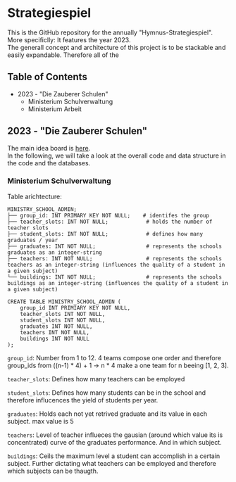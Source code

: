# Strategiespiel
This is the GitHub repository for the annually "Hymnus-Strategiespiel". More specificlly: It features the year 2023.
<br>
The generall concept and architecture of this project is to be stackable and easily expandable. Therefore all of the

## Table of Contents
- 2023 - "Die Zauberer Schulen"
    - Ministerium Schulverwaltung
    - Ministerium Arbeit

## 2023 - "Die Zauberer Schulen"
The main idea board is [here](https://miro.com/app/board/uXjVM9sY-J4=/).
<br>
In the following, we will take a look at the overall code and data structure in the code and the databases.

### Ministerium Schulverwaltung
Table arichtecture:

    MINISTRY_SCHOOL_ADMIN;
    ├── group_id: INT PRIMARY KEY NOT NULL;    # identifes the group
    ├── teacher_slots: INT NOT NULL;            # holds the number of teacher slots
    ├── student_slots: INT NOT NULL;            # defines how many graduates / year
    ├── graduates: INT NOT NULL;                # represents the schools graduates as an integer-string
    ├── teachers: INT NOT NULL;                 # represents the schools teachers as an integer-string (influences the quality of a student in a given subject)
    └── buildings: INT NOT NULL;                # represents the schools buildings as an integer-string (influences the quality of a student in a given subject)

    CREATE TABLE MINISTRY_SCHOOL_ADMIN (
        group_id INT PRIMIARY KEY NOT NULL,
        teacher_slots INT NOT NULL,
        student_slots INT NOT NULL,
        graduates INT NOT NULL,
        teachers INT NOT NULL,
        buildings INT NOT NULL
    );

`group_id`: Number from 1 to 12. 4 teams compose one order and therefore group_ids from ((n-1) * 4) + 1 -> n * 4 make a one team for n beeing [1, 2, 3].

`teacher_slots`: Defines how many teachers can be employed

`student_slots`: Defines how many students can be in the school and therefore influcences the yield of students per year.

`graduates`: Holds each not yet retrived graduate and its value in each subject. max value is 5

`teachers`: Level of teacher influeces the gausian (around which value its is concentrated) curve of the graduates performance. And in which subject.

`buildings`: Ceils the maximum level a student can accomplish in a certain subject. Further dictating what teachers can be employed and therefore which subjects can be thaugth.

